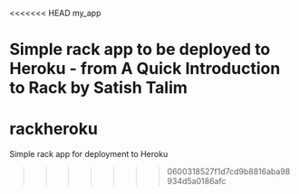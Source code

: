 <<<<<<< HEAD
my_app

Simple rack app to be deployed to Heroku - from A Quick Introduction to Rack by Satish Talim
=======
rackheroku
==========

Simple rack app for deployment to Heroku
>>>>>>> 0600318527f1d7cd9b8816aba98934d5a0186afc

